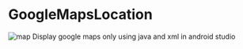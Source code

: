 # GoogleMapsLocation
![map](https://user-images.githubusercontent.com/55954247/76316896-49a6b280-6301-11ea-94bb-8f95e91c7078.png)
Display google maps only using java and xml in android studio
